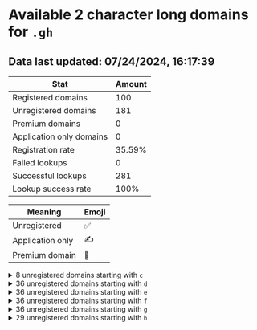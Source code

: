# Available 2 character long domains for `.gh`

## Data last updated: 07/24/2024, 16:17:39

|Stat|Amount|
|--|--|
|Registered domains|100|
|Unregistered domains|181|
|Premium domains|0|
|Application only domains|0|
|Registration rate|35.59%|
|Failed lookups|0|
|Successful lookups|281|
|Lookup success rate|100%|


|Meaning|Emoji|
|--|--|
|Unregistered|:white_check_mark:|
|Application only|:writing_hand:|
|Premium domain|:gem:|

<details>
<summary>8 unregistered domains starting with <bold><code>c</code></bold></summary>

|Type|Domain|
|--|--|
|:white_check_mark:|`c2.gh`|
|:white_check_mark:|`c3.gh`|
|:white_check_mark:|`c4.gh`|
|:white_check_mark:|`c5.gh`|
|:white_check_mark:|`c6.gh`|
|:white_check_mark:|`c7.gh`|
|:white_check_mark:|`c8.gh`|
|:white_check_mark:|`c9.gh`|
</details>
<details>
<summary>36 unregistered domains starting with <bold><code>d</code></bold></summary>

|Type|Domain|
|--|--|
|:white_check_mark:|`d0.gh`|
|:white_check_mark:|`d1.gh`|
|:white_check_mark:|`d2.gh`|
|:white_check_mark:|`d3.gh`|
|:white_check_mark:|`d4.gh`|
|:white_check_mark:|`d5.gh`|
|:white_check_mark:|`d6.gh`|
|:white_check_mark:|`d7.gh`|
|:white_check_mark:|`d8.gh`|
|:white_check_mark:|`d9.gh`|
|:white_check_mark:|`da.gh`|
|:white_check_mark:|`db.gh`|
|:white_check_mark:|`dc.gh`|
|:white_check_mark:|`dd.gh`|
|:white_check_mark:|`de.gh`|
|:white_check_mark:|`df.gh`|
|:white_check_mark:|`dg.gh`|
|:white_check_mark:|`dh.gh`|
|:white_check_mark:|`di.gh`|
|:white_check_mark:|`dj.gh`|
|:white_check_mark:|`dk.gh`|
|:white_check_mark:|`dl.gh`|
|:white_check_mark:|`dm.gh`|
|:white_check_mark:|`dn.gh`|
|:white_check_mark:|`do.gh`|
|:white_check_mark:|`dp.gh`|
|:white_check_mark:|`dq.gh`|
|:white_check_mark:|`dr.gh`|
|:white_check_mark:|`ds.gh`|
|:white_check_mark:|`dt.gh`|
|:white_check_mark:|`du.gh`|
|:white_check_mark:|`dv.gh`|
|:white_check_mark:|`dw.gh`|
|:white_check_mark:|`dx.gh`|
|:white_check_mark:|`dy.gh`|
|:white_check_mark:|`dz.gh`|
</details>
<details>
<summary>36 unregistered domains starting with <bold><code>e</code></bold></summary>

|Type|Domain|
|--|--|
|:white_check_mark:|`e0.gh`|
|:white_check_mark:|`e1.gh`|
|:white_check_mark:|`e2.gh`|
|:white_check_mark:|`e3.gh`|
|:white_check_mark:|`e4.gh`|
|:white_check_mark:|`e5.gh`|
|:white_check_mark:|`e6.gh`|
|:white_check_mark:|`e7.gh`|
|:white_check_mark:|`e8.gh`|
|:white_check_mark:|`e9.gh`|
|:white_check_mark:|`ea.gh`|
|:white_check_mark:|`eb.gh`|
|:white_check_mark:|`ec.gh`|
|:white_check_mark:|`ed.gh`|
|:white_check_mark:|`ee.gh`|
|:white_check_mark:|`ef.gh`|
|:white_check_mark:|`eg.gh`|
|:white_check_mark:|`eh.gh`|
|:white_check_mark:|`ei.gh`|
|:white_check_mark:|`ej.gh`|
|:white_check_mark:|`ek.gh`|
|:white_check_mark:|`el.gh`|
|:white_check_mark:|`em.gh`|
|:white_check_mark:|`en.gh`|
|:white_check_mark:|`eo.gh`|
|:white_check_mark:|`ep.gh`|
|:white_check_mark:|`eq.gh`|
|:white_check_mark:|`er.gh`|
|:white_check_mark:|`es.gh`|
|:white_check_mark:|`et.gh`|
|:white_check_mark:|`eu.gh`|
|:white_check_mark:|`ev.gh`|
|:white_check_mark:|`ew.gh`|
|:white_check_mark:|`ex.gh`|
|:white_check_mark:|`ey.gh`|
|:white_check_mark:|`ez.gh`|
</details>
<details>
<summary>36 unregistered domains starting with <bold><code>f</code></bold></summary>

|Type|Domain|
|--|--|
|:white_check_mark:|`f0.gh`|
|:white_check_mark:|`f1.gh`|
|:white_check_mark:|`f2.gh`|
|:white_check_mark:|`f3.gh`|
|:white_check_mark:|`f4.gh`|
|:white_check_mark:|`f5.gh`|
|:white_check_mark:|`f6.gh`|
|:white_check_mark:|`f7.gh`|
|:white_check_mark:|`f8.gh`|
|:white_check_mark:|`f9.gh`|
|:white_check_mark:|`fa.gh`|
|:white_check_mark:|`fb.gh`|
|:white_check_mark:|`fc.gh`|
|:white_check_mark:|`fd.gh`|
|:white_check_mark:|`fe.gh`|
|:white_check_mark:|`ff.gh`|
|:white_check_mark:|`fg.gh`|
|:white_check_mark:|`fh.gh`|
|:white_check_mark:|`fi.gh`|
|:white_check_mark:|`fj.gh`|
|:white_check_mark:|`fk.gh`|
|:white_check_mark:|`fl.gh`|
|:white_check_mark:|`fm.gh`|
|:white_check_mark:|`fn.gh`|
|:white_check_mark:|`fo.gh`|
|:white_check_mark:|`fp.gh`|
|:white_check_mark:|`fq.gh`|
|:white_check_mark:|`fr.gh`|
|:white_check_mark:|`fs.gh`|
|:white_check_mark:|`ft.gh`|
|:white_check_mark:|`fu.gh`|
|:white_check_mark:|`fv.gh`|
|:white_check_mark:|`fw.gh`|
|:white_check_mark:|`fx.gh`|
|:white_check_mark:|`fy.gh`|
|:white_check_mark:|`fz.gh`|
</details>
<details>
<summary>36 unregistered domains starting with <bold><code>g</code></bold></summary>

|Type|Domain|
|--|--|
|:white_check_mark:|`g0.gh`|
|:white_check_mark:|`g1.gh`|
|:white_check_mark:|`g2.gh`|
|:white_check_mark:|`g3.gh`|
|:white_check_mark:|`g4.gh`|
|:white_check_mark:|`g5.gh`|
|:white_check_mark:|`g6.gh`|
|:white_check_mark:|`g7.gh`|
|:white_check_mark:|`g8.gh`|
|:white_check_mark:|`g9.gh`|
|:white_check_mark:|`ga.gh`|
|:white_check_mark:|`gb.gh`|
|:white_check_mark:|`gc.gh`|
|:white_check_mark:|`gd.gh`|
|:white_check_mark:|`ge.gh`|
|:white_check_mark:|`gf.gh`|
|:white_check_mark:|`gg.gh`|
|:white_check_mark:|`gh.gh`|
|:white_check_mark:|`gi.gh`|
|:white_check_mark:|`gj.gh`|
|:white_check_mark:|`gk.gh`|
|:white_check_mark:|`gl.gh`|
|:white_check_mark:|`gm.gh`|
|:white_check_mark:|`gn.gh`|
|:white_check_mark:|`go.gh`|
|:white_check_mark:|`gp.gh`|
|:white_check_mark:|`gq.gh`|
|:white_check_mark:|`gr.gh`|
|:white_check_mark:|`gs.gh`|
|:white_check_mark:|`gt.gh`|
|:white_check_mark:|`gu.gh`|
|:white_check_mark:|`gv.gh`|
|:white_check_mark:|`gw.gh`|
|:white_check_mark:|`gx.gh`|
|:white_check_mark:|`gy.gh`|
|:white_check_mark:|`gz.gh`|
</details>
<details>
<summary>29 unregistered domains starting with <bold><code>h</code></bold></summary>

|Type|Domain|
|--|--|
|:white_check_mark:|`h0.gh`|
|:white_check_mark:|`h1.gh`|
|:white_check_mark:|`h2.gh`|
|:white_check_mark:|`ha.gh`|
|:white_check_mark:|`hb.gh`|
|:white_check_mark:|`hc.gh`|
|:white_check_mark:|`hd.gh`|
|:white_check_mark:|`he.gh`|
|:white_check_mark:|`hf.gh`|
|:white_check_mark:|`hg.gh`|
|:white_check_mark:|`hh.gh`|
|:white_check_mark:|`hi.gh`|
|:white_check_mark:|`hj.gh`|
|:white_check_mark:|`hk.gh`|
|:white_check_mark:|`hl.gh`|
|:white_check_mark:|`hm.gh`|
|:white_check_mark:|`hn.gh`|
|:white_check_mark:|`ho.gh`|
|:white_check_mark:|`hp.gh`|
|:white_check_mark:|`hq.gh`|
|:white_check_mark:|`hr.gh`|
|:white_check_mark:|`hs.gh`|
|:white_check_mark:|`ht.gh`|
|:white_check_mark:|`hu.gh`|
|:white_check_mark:|`hv.gh`|
|:white_check_mark:|`hw.gh`|
|:white_check_mark:|`hx.gh`|
|:white_check_mark:|`hy.gh`|
|:white_check_mark:|`hz.gh`|
</details>